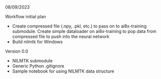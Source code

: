 08/09/2023

Workflow initial plan
- Create compressed file (.npy, .pkl, etc.) to pass on to ai8x-training submodule. Create simple dataloader on ai8x-training to pop data from compressed file to push into the neural network
- Build nilmtk for Windows

Version 0.0
- NILMTK submodule
- Generic Python .gitignore
- Sample notebook for using NILMTK data structure